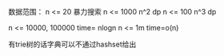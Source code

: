 
数据范围：
n <= 20 暴力搜索
n  <= 1000   n^2 dp
 n <= 100   n^3 dp

 n  <= 10000, 100000  time= nlogn
 n <= 1m   time=o(n)



 有trie树的话字典可以不通过hashset给出

 